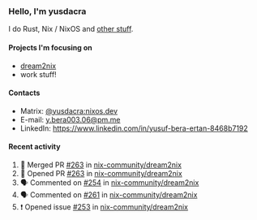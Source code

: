 ### Hello, I'm yusdacra

I do Rust, Nix / NixOS and [other stuff](https://gaze.systems/).

#### Projects I'm focusing on

- [dream2nix](https://github.com/nix-community/dream2nix)
- work stuff!

#### Contacts

- Matrix: [@yusdacra:nixos.dev](https://matrix.to/#/@yusdacra:nixos.dev)
- E-mail: y.bera003.06@pm.me
- LinkedIn: https://www.linkedin.com/in/yusuf-bera-ertan-8468b7192

#### Recent activity

<!--START_SECTION:activity-->
1. 🎉 Merged PR [#263](https://github.com/nix-community/dream2nix/pull/263) in [nix-community/dream2nix](https://github.com/nix-community/dream2nix)
2. 💪 Opened PR [#263](https://github.com/nix-community/dream2nix/pull/263) in [nix-community/dream2nix](https://github.com/nix-community/dream2nix)
3. 🗣 Commented on [#254](https://github.com/nix-community/dream2nix/issues/254) in [nix-community/dream2nix](https://github.com/nix-community/dream2nix)
4. 🗣 Commented on [#261](https://github.com/nix-community/dream2nix/issues/261) in [nix-community/dream2nix](https://github.com/nix-community/dream2nix)
5. ❗️ Opened issue [#253](https://github.com/nix-community/dream2nix/issues/253) in [nix-community/dream2nix](https://github.com/nix-community/dream2nix)
<!--END_SECTION:activity-->
